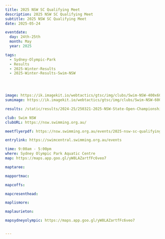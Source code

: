 ```yaml
---
title: 2025 NSW SC Qualifying Meet
description: 2025 NSW SC Qualifying Meet
subtitle: 2025 NSW SC Qualifying Meet
date: 2025-05-24

eventdate:
  day: 24th-25th
  month: May
  year: 2025

tags:
  - Sydney-Olympic-Park
  - Results
  - 2025-Winter-Results
  - 2025-Winter-Results-Swim-NSW


 

image: https://ik.imagekit.io/webtactics/gtsc/img/clubs/Swim-NSW-400x600.jpg
sumimage: https://ik.imagekit.io/webtactics/gtsc/img/clubs/Swim-NSW-600x400.jpg

results: /static/results/2024-25/250321-2025-NSW-State-Open-Championships-results.pdf

club: Swim NSW
clubURL: https://nsw.swimming.org.au/

meetflyerpdf: https://nsw.swimming.org.au/events/2025-nsw-sc-qualifying-meet

entrylink: https://swimcentral.swimming.org.au/events

time: 9:00am - 5:00pm
where: Sydney Olympic Park Aquatic Centre
map: https://maps.app.goo.gl/yW8LAZartfFc6veo7

maptaree: 

mapportmac: 

mapcoffs:

mapcresenthead:

maplismore: 

maplaurieton: 

mapsydneyolympic: https://maps.app.goo.gl/yW8LAZartfFc6veo7


---
```

